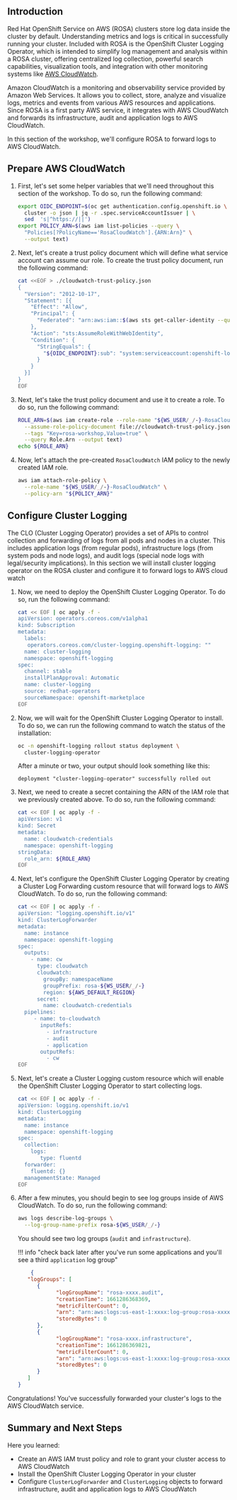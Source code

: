 ## Introduction

Red Hat OpenShift Service on AWS (ROSA) clusters store log data inside the cluster by default. Understanding metrics and logs is critical in successfully running your cluster. Included with ROSA is the OpenShift Cluster Logging Operator, which is intended to simplify log management and analysis within a ROSA cluster, offering centralized log collection, powerful search capabilities, visualization tools, and integration with other monitoring systems like [AWS CloudWatch](https://aws.amazon.com/cloudwatch/). 

Amazon CloudWatch is a monitoring and observability service provided by Amazon Web Services. It allows you to collect, store, analyze and visualize logs, metrics and events from various AWS resources and applications. Since ROSA is a first party AWS service, it integrates with AWS CloudWatch and forwards its infrastructure, audit and application logs to AWS CloudWatch.

In this section of the workshop, we'll configure ROSA to forward logs to AWS CloudWatch.

## Prepare AWS CloudWatch

1. First, let's set some helper variables that we'll need throughout this section of the workshop. To do so, run the following command:

    ```bash
    export OIDC_ENDPOINT=$(oc get authentication.config.openshift.io \
      cluster -o json | jq -r .spec.serviceAccountIssuer | \
      sed  's|^https://||')
    export POLICY_ARN=$(aws iam list-policies --query \
      "Policies[?PolicyName=='RosaCloudWatch'].{ARN:Arn}" \
      --output text)
    ```

1. Next, let's create a trust policy document which will define what service account can assume our role. To create the trust policy document, run the following command:

    ```bash
    cat <<EOF > ./cloudwatch-trust-policy.json
    {
      "Version": "2012-10-17",
      "Statement": [{
        "Effect": "Allow",
        "Principal": {
          "Federated": "arn:aws:iam::$(aws sts get-caller-identity --query "Account" --output text):oidc-provider/${OIDC_ENDPOINT}"
        },
        "Action": "sts:AssumeRoleWithWebIdentity",
        "Condition": {
          "StringEquals": {
            "${OIDC_ENDPOINT}:sub": "system:serviceaccount:openshift-logging:logcollector"
          }
        }
      }]
    }
    EOF
    ```

1. Next, let's take the trust policy document and use it to create a role. To do so, run the following command:

    ```bash
    ROLE_ARN=$(aws iam create-role --role-name "${WS_USER/_/-}-RosaCloudWatch" \
      --assume-role-policy-document file://cloudwatch-trust-policy.json \
      --tags "Key=rosa-workshop,Value=true" \
      --query Role.Arn --output text)
    echo ${ROLE_ARN}
    ```

1. Now, let's attach the pre-created `RosaCloudWatch` IAM policy to the newly created IAM role. 

    ```bash
    aws iam attach-role-policy \
      --role-name "${WS_USER/_/-}-RosaCloudWatch" \
      --policy-arn "${POLICY_ARN}"
    ```

## Configure Cluster Logging

The CLO (Cluster Logging Operator) provides a set of APIs to control collection and forwarding of logs from all pods and nodes in a cluster. This includes application logs (from regular pods), infrastructure logs (from system pods and node logs), and audit logs (special node logs with legal/security implications). In this section we will install cluster logging operator on the ROSA cluster and configure it to forward logs to AWS cloud watch

1. Now, we need to deploy the OpenShift Cluster Logging Operator. To do so, run the following command:

    ```bash
    cat << EOF | oc apply -f -
    apiVersion: operators.coreos.com/v1alpha1
    kind: Subscription
    metadata:
      labels:
       operators.coreos.com/cluster-logging.openshift-logging: ""
      name: cluster-logging
      namespace: openshift-logging
    spec:
      channel: stable
      installPlanApproval: Automatic
      name: cluster-logging
      source: redhat-operators
      sourceNamespace: openshift-marketplace
    EOF
    ```

1. Now, we will wait for the OpenShift Cluster Logging Operator to install. To do so, we can run the following command to watch the status of the installation:

    ```bash
    oc -n openshift-logging rollout status deployment \
      cluster-logging-operator
    ```

    After a minute or two, your output should look something like this:

    ```{.text .no-copy}
    deployment "cluster-logging-operator" successfully rolled out
    ```

1. Next, we need to create a secret containing the ARN of the IAM role that we previously created above. To do so, run the following command:

    ```bash
    cat << EOF | oc apply -f -
    apiVersion: v1
    kind: Secret
    metadata:
      name: cloudwatch-credentials
      namespace: openshift-logging
    stringData:
      role_arn: ${ROLE_ARN}
    EOF
    ```

1. Next, let's configure the OpenShift Cluster Logging Operator by creating a Cluster Log Forwarding custom resource that will forward logs to AWS CloudWatch. To do so, run the following command:

    ```bash
    cat << EOF | oc apply -f -
    apiVersion: "logging.openshift.io/v1"
    kind: ClusterLogForwarder
    metadata:
      name: instance
      namespace: openshift-logging
    spec:
      outputs:
        - name: cw
          type: cloudwatch
          cloudwatch:
            groupBy: namespaceName
            groupPrefix: rosa-${WS_USER/_/-}
            region: ${AWS_DEFAULT_REGION}
          secret:
            name: cloudwatch-credentials
      pipelines:
         - name: to-cloudwatch
           inputRefs:
             - infrastructure
             - audit
             - application
           outputRefs:
             - cw
    EOF
    ```

1. Next, let's create a Cluster Logging custom resource which will enable the OpenShift Cluster Logging Operator to start collecting logs. 

    ```bash
    cat << EOF | oc apply -f -
    apiVersion: logging.openshift.io/v1
    kind: ClusterLogging
    metadata:
      name: instance
      namespace: openshift-logging
    spec:
      collection:
        logs:
           type: fluentd
      forwarder:
        fluentd: {}
      managementState: Managed
    EOF
    ```

1. After a few minutes, you should begin to see log groups inside of AWS CloudWatch. To do so, run the following command:

    ```bash
    aws logs describe-log-groups \
      --log-group-name-prefix rosa-${WS_USER/_/-}
    ```

    You should see two log groups (`audit` and `infrastructure`).

    !!! info "check back later after you've run some applications and you'll see a third `application` log group"

    ```{.json .no-copy}
        {
       "logGroups": [
          {
                "logGroupName": "rosa-xxxx.audit",
                "creationTime": 1661286368369,
                "metricFilterCount": 0,
                "arn": "arn:aws:logs:us-east-1:xxxx:log-group:rosa-xxxx.audit:*",
                "storedBytes": 0
          },
          {
                "logGroupName": "rosa-xxxx.infrastructure",
                "creationTime": 1661286369821,
                "metricFilterCount": 0,
                "arn": "arn:aws:logs:us-east-1:xxxx:log-group:rosa-xxxx.infrastructure:*",
                "storedBytes": 0
          }
       ]
    }
    ```

Congratulations! You've successfully forwarded your cluster's logs to the AWS CloudWatch service.

## Summary and Next Steps

Here you learned:

* Create an AWS IAM trust policy and role to grant your cluster access to AWS CloudWatch
* Install the OpenShift Cluster Logging Operator in your cluster
* Configure `ClusterLogForwarder` and `ClusterLogging` objects to forward infrastructure, audit and application logs to AWS CloudWatch 
